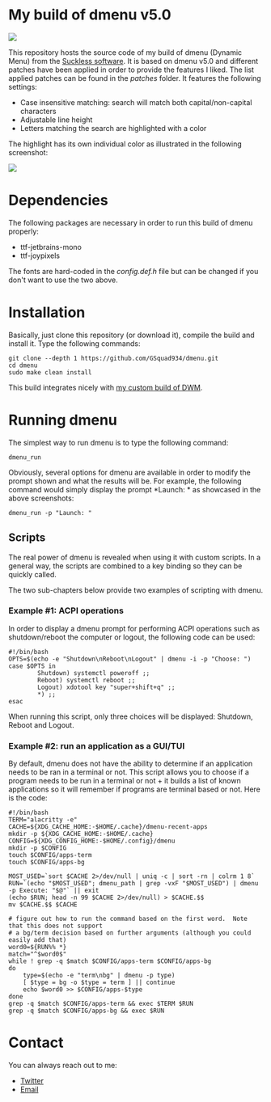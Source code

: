 # My build of dmenu v5.0

![](https://hostr.co/file/ftPxHjOAW14k/dmenu.png)

This repository hosts the source code of my build of dmenu (Dynamic Menu) from the [Suckless software](https://tools.suckless.org/dmenu/). It is based on dmenu v5.0 and different patches have been applied in order to provide the features I liked. The list applied patches can be found in the *patches* folder. It features the following settings:

* Case insensitive matching: search will match both capital/non-capital characters
* Adjustable line height
* Letters matching the search are highlighted with a color

The highlight has its own individual color as illustrated in the following screenshot:

![](https://hostr.co/file/oT6u6w9qvsWd/dmenu-fuzzy.png)

# Dependencies
The following packages are necessary in order to run this build of dmenu properly:

* ttf-jetbrains-mono
* ttf-joypixels

The fonts are hard-coded in the *config.def.h* file but can be changed if you don't want to use the two above.

# Installation
Basically, just clone this repository (or download it), compile the build and install it. Type the following commands:

```
git clone --depth 1 https://github.com/GSquad934/dmenu.git
cd dmenu
sudo make clean install
```

This build integrates nicely with [my custom build of DWM](https://github.com/GSquad934/dwm).

# Running dmenu
The simplest way to run dmenu is to type the following command:

```
dmenu_run
```

Obviously, several options for dmenu are available in order to modify the prompt shown and what the results will be. For example, the following command would simply display the prompt *Launch: * as showcased in the above screenshots:

```
dmenu_run -p "Launch: "
```

## Scripts

The real power of dmenu is revealed when using it with custom scripts. In a general way, the scripts are combined to a key binding so they can be quickly called.

The two sub-chapters below provide two examples of scripting with dmenu.

### Example #1: ACPI operations
In order to display a dmenu prompt for performing ACPI operations such as shutdown/reboot the computer or logout, the following code can be used:

```
#!/bin/bash
OPTS=$(echo -e "Shutdown\nReboot\nLogout" | dmenu -i -p "Choose: ")
case $OPTS in
        Shutdown) systemctl poweroff ;;
        Reboot) systemctl reboot ;;
        Logout) xdotool key "super+shift+q" ;;
        *) ;;
esac
```

When running this script, only three choices will be displayed: Shutdown, Reboot and Logout.

### Example #2: run an application as a GUI/TUI
By default, dmenu does not have the ability to determine if an application needs to be ran in a terminal or not. This script allows you to choose if a program needs to be run in a terminal or not + it builds a list of known applications so it will remember if programs are terminal based or not. Here is the code:

```
#!/bin/bash
TERM="alacritty -e"
CACHE=${XDG_CACHE_HOME:-$HOME/.cache}/dmenu-recent-apps
mkdir -p ${XDG_CACHE_HOME:-$HOME/.cache}
CONFIG=${XDG_CONFIG_HOME:-$HOME/.config}/dmenu
mkdir -p $CONFIG
touch $CONFIG/apps-term
touch $CONFIG/apps-bg

MOST_USED=`sort $CACHE 2>/dev/null | uniq -c | sort -rn | colrm 1 8`
RUN=`(echo "$MOST_USED"; dmenu_path | grep -vxF "$MOST_USED") | dmenu -p Execute: "$@"` || exit
(echo $RUN; head -n 99 $CACHE 2>/dev/null) > $CACHE.$$
mv $CACHE.$$ $CACHE

# figure out how to run the command based on the first word.  Note that this does not support
# a bg/term decision based on further arguments (although you could easily add that)
word0=${RUN%% *}
match="^$word0$"
while ! grep -q $match $CONFIG/apps-term $CONFIG/apps-bg
do
    type=$(echo -e "term\nbg" | dmenu -p type)
    [ $type = bg -o $type = term ] || continue
    echo $word0 >> $CONFIG/apps-$type
done
grep -q $match $CONFIG/apps-term && exec $TERM $RUN
grep -q $match $CONFIG/apps-bg && exec $RUN
```

# Contact
You can always reach out to me:

* [Twitter](https://twitter.com/gaetanict)
* [Email](mailto:gaetan@ictpourtous.com)
